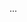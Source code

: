 ...

<!---
nicolas-beames/nicolas-beames is a ✨ special ✨ repository because its `README.md` (this file) appears on your GitHub profile.
You can click the Preview link to take a look at your changes.
--->
